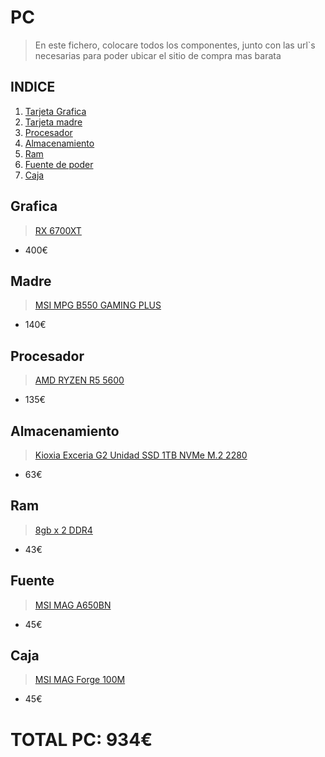 # PC
> En este fichero, colocare todos los componentes, junto con las url`s necesarias para poder ubicar el sitio de compra mas barata

## INDICE

1. [Tarjeta Grafica](#grafica)
2. [Tarjeta madre](#madre)
3. [Procesador](#procesador)
4. [Almacenamiento](#almacenamiento)
5. [Ram](#ram)
6. [Fuente de poder](#fuente)
7. [Caja](#caja)

## Grafica
> [RX 6700XT](https://www.pccomponentes.com/powercolor-fighter-amd-radeon-rx-6700xt-12gb-gddr6)
- 400€

## Madre
> [MSI MPG B550 GAMING PLUS](https://www.amazon.es/s?k=MSI+MPG+B550+GAMING+PLUS&__mk_es_ES=%C3%85M%C3%85%C5%BD%C3%95%C3%91&crid=SJZQRF7ZM5V0&sprefix=msi+mpg+b550+gaming+plus%2Caps%2C105&ref=nb_sb_noss_1)
- 140€

## Procesador
> [AMD RYZEN R5 5600](https://www.pccomponentes.com/amd-ryzen-5-5600g-440ghz)
- 135€

## Almacenamiento
> [Kioxia Exceria G2 Unidad SSD 1TB NVMe M.2 2280](https://www.pccomponentes.com/kioxia-exceria-g2-unidad-ssd-1tb-nvme-m2-2280)
- 63€
  
## Ram
> [8gb x 2 DDR4](https://www.pccomponentes.com/corsair-vengeance-lpx-ddr4-3600mhz-pc4-28800-16gb-2x8gb-cl18)
- 43€
 
## Fuente
> [MSI MAG A650BN](https://www.amazon.es/MSI-MAG-A550BN-alimentaci%C3%B3n-DC/dp/B0991W1HKT/ref=sr_1_1_sspa?__mk_es_ES=%C3%85M%C3%85%C5%BD%C3%95%C3%91&crid=1BXO3IAV5IGG3&dib=eyJ2IjoiMSJ9.W16Ryu9z_d-IGal8tyjgf8jjd3ofsz3o4fRrfeqzPF0_HsJ0kEXZlYeFMG9zZYjgojSuSEijZriAnQEEw1VMrE5OSR6lFmuIJ3M2_L2QRl0Ohio8saotZVnT-yCeohjP_OUVXH5d3v_wNXGpyuBxxEqpwZ2ehol9FsPtyjn69DE7ZU07HCC2_OvhBjBrFOYASoC5TMiuH4W3k5ydbAZXul4FVb6lrNelcig-Io_vBtLoaT0z4fy7eQpy2kBVJDZhsVQcaBG0Gtij-Cif63nlpo9ILNKq2SZ6bOgErt6Kw60.vlUJFc24Pd7sIYemslwzyogJlFtzbjd-ppQmjmqWTvY&dib_tag=se&keywords=MSI+MAG+A650BN+650W+80+Plus+Bronze&qid=1705608446&sprefix=msi+mag+a650bn+650w+80+plus+bronze%2Caps%2C100&sr=8-1-spons&sp_csd=d2lkZ2V0TmFtZT1zcF9hdGY&psc=1)
- 45€

## Caja
> [MSI MAG Forge 100M](https://www.amazon.es/MSI-MAG-FORGE-100M-Mid-Tower/dp/B07YQ724L8/ref=sr_1_1_sspa?__mk_es_ES=%C3%85M%C3%85%C5%BD%C3%95%C3%91&crid=DMB4XNEI8TAT&dib=eyJ2IjoiMSJ9.YNRxRffCULr1Gb__7PvC2M3cqspaEzSBX4p7hpoVC6Yj3FTSAuwVoegxnmpksEumj2xn33DCdCPAmUGYS9RTkrPPMToic6LFp9GxWz-mQOg0cQVm_iZYICZrr-BDAbfAPT7axDjKvBSX74CtXgq8aTy7toCvuiSvTNlkif5U2bEb-8Fsl-c4ajhJIqyUua39VzgyXx5RWiMRM93OtZv8BIqZ6ZsboZsLtSYKz8ocqaEmhcBWVQHwr15Ff4EI7sCyQ1DliNhSLQwNzd-rs8YfZNJxEnRRUgQM_2Y4hRtyNso.twV1orJ6kHF_mFN_Ereid62IOJ4IJoBnAreHk_MfVN8&dib_tag=se&keywords=MSI+MAG+Forge+100M&qid=1705611017&sprefix=msi+mag+forge+100m%2Caps%2C95&sr=8-1-spons&sp_csd=d2lkZ2V0TmFtZT1zcF9hdGY&psc=1)
- 45€

# TOTAL PC: 934€
